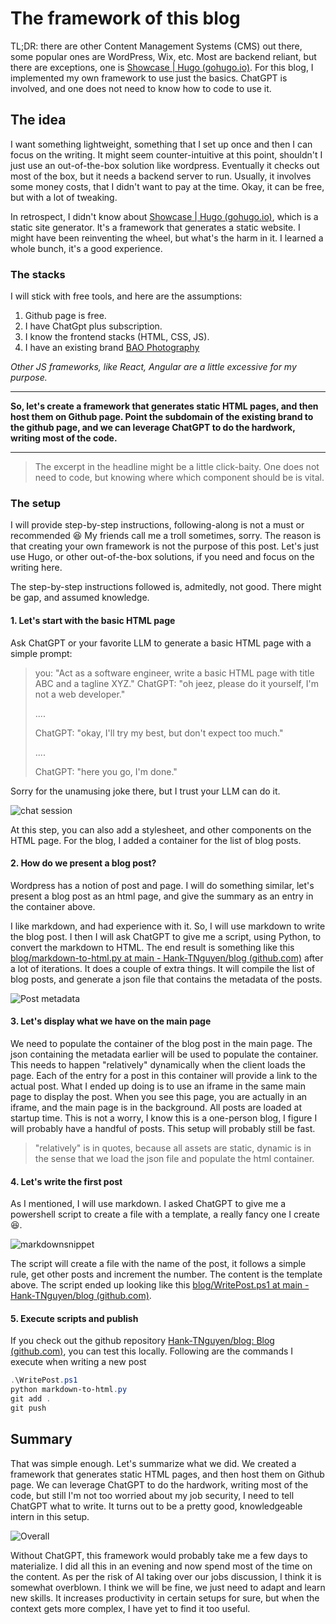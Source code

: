 # The framework of this blog

TL;DR: there are other Content Management Systems (CMS) out there, some popular ones are WordPress, Wix, etc. Most are backend reliant, but there are exceptions, one is [Showcase | Hugo (gohugo.io)](https://gohugo.io/showcase/). For this blog, I implemented my own framework to use just the basics. ChatGPT is involved, and one does not need to know how to code to use it.

## The idea

I want something lightweight, something that I set up once and then I can focus on the writing. It might seem counter-intuitive at this point, shouldn't I just use an out-of-the-box solution like wordpress. Eventually it checks out most of the box, but it needs a backend server to run. Usually, it involves some money costs, that I didn't want to pay at the time. Okay, it can be free, but with a lot of tweaking.

In retrospect, I didn't know about [Showcase | Hugo (gohugo.io)](https://gohugo.io/showcase/), which is a static site generator. It's a framework that generates a static website. I might have been reinventing the wheel, but what's the harm in it. I learned a whole bunch, it's a good experience.

### The stacks

I will stick with free tools, and here are the assumptions:

1. Github page is free.
2. I have ChatGpt plus subscription.
3. I know the frontend stacks (HTML, CSS, JS).
4. I have an existing brand [BAO Photography](https://baophotos.ca/)

*Other JS frameworks, like React, Angular are a little excessive for my purpose.*

---

**So, let's create a framework that generates static HTML pages, and then host them on Github page. Point the subdomain of the existing brand to the github page, and we can leverage ChatGPT to do the hardwork, writing most of the code.**

---

> The excerpt in the headline might be a little click-baity. One does not need to code, but knowing where which component should be is vital.

### The setup

I will provide step-by-step instructions, following-along is not a must or recommended :laughing: My friends call me a troll sometimes, sorry. The reason is that creating your own framework is not the purpose of this post. Let's just use Hugo, or other out-of-the-box solutions, if you need and focus on the writing here.

The step-by-step instructions followed is, admitedly, not good. There might be gap, and assumed knowledge.

#### 1. Let's start with the basic HTML page

Ask ChatGPT or your favorite LLM to generate a basic HTML page with a simple prompt:
> you: "Act as a software engineer, write a basic HTML page with title ABC and a tagline XYZ."
> ChatGPT: "oh jeez, please do it yourself, I'm not a web developer."
>
> ....
>
> ChatGPT: "okay, I'll try my best, but don't expect too much."
>
> ....
>
> ChatGPT: "here you go, I'm done."

Sorry for the unamusing joke there, but I trust your LLM can do it.

![chat session](chatgpt-example.png)

At this step, you can also add a stylesheet, and other components on the HTML page. For the blog, I added a container for the list of blog posts.

#### 2. How do we present a blog post?

Wordpress has a notion of post and page. I will do something similar, let's present a blog post as an html page, and give the summary as an entry in the container above.

I like markdown, and had experience with it. So, I will use markdown to write the blog post. I then I will ask ChatGPT to give me a script, using Python, to convert the markdown to HTML. The end result is something like this [blog/markdown-to-html.py at main - Hank-TNguyen/blog (github.com)](https://github.com/Hank-TNguyen/blog/blob/main/markdown-to-html.py) after a lot of iterations. It does a couple of extra things. It will compile the list of blog posts, and generate a json file that contains the metadata of the posts.

![Post metadata](post-metadata.png)

#### 3. Let's display what we have on the main page

We need to populate the container of the blog post in the main page. The json containing the metadata earlier will be used to populate the container. This needs to happen "relatively" dynamically when the client loads the page. Each of the entry for a post in this container will provide a link to the actual post. What I ended up doing is to use an iframe in the same main page to display the post. When you see this page, you are actually in an iframe, and the main page is in the background. All posts are loaded at startup time. This is not a worry, I know this is a one-person blog, I figure I will probably have a handful of posts. This setup will probably still be fast.

> "relatively" is in quotes, because all assets are static, dynamic is in the sense that we load the json file and populate the html container.

#### 4. Let's write the first post

As I mentioned, I will use markdown. I asked ChatGPT to give me a powershell script to create a file with a template, a really fancy one I create :laughing:.

![markdownsnippet](markdown-snippet.png)

The script will create a file with the name of the post, it follows a simple rule, get other posts and increment the number. The content is the template above. The script ended up looking like this [blog/WritePost.ps1 at main - Hank-TNguyen/blog (github.com)](https://github.com/Hank-TNguyen/blog/blob/main/WritePost.ps1).

#### 5. Execute scripts and publish

If you check out the github repository [Hank-TNguyen/blog: Blog (github.com)](https://github.com/Hank-TNguyen/blog/tree/main), you can test this locally. Following are the commands I execute when writing a new post

```powershell
.\WritePost.ps1
python markdown-to-html.py
git add . 
git push
```

## Summary

That was simple enough. Let's summarize what we did. We created a framework that generates static HTML pages, and then host them on Github page. We can leverage ChatGPT to do the hardwork, writing most of the code, but still I'm not too worried about my job security, I need to tell ChatGPT what to write. It turns out to be a pretty good, knowledgeable intern in this setup.

![Overall](overall.png)

Without ChatGPT, this framework would probably take me a few days to materialize. I did all this in an evening and now spend most of the time on the content. As per the risk of AI taking over our jobs discussion, I think it is somewhat overblown. I think we will be fine, we just need to adapt and learn new skills. It increases productivity in certain setups for sure, but when the context gets more complex, I have yet to find it too useful.
<!-- basic -->